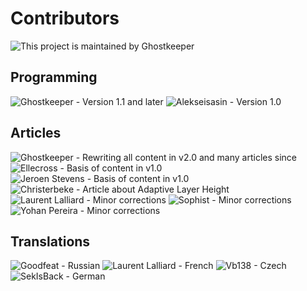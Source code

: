Contributors
====
![This project is maintained by Ghostkeeper](../images/contributors/Ghostkeeper.png)

Programming
----
![Ghostkeeper - Version 1.1 and later](../images/contributors/Ghostkeeper.png)
![Alekseisasin - Version 1.0](../images/contributors/Alekseisasin.png)

Articles
----
![Ghostkeeper - Rewriting all content in v2.0 and many articles since](../images/contributors/Ghostkeeper.png)
![Ellecross - Basis of content in v1.0](../images/contributors/Ellecross.jpg)
![Jeroen Stevens - Basis of content in v1.0](../images/contributors/no_avatar.svg)
![Christerbeke - Article about Adaptive Layer Height](../images/contributors/Christerbeke.jpg)
![Laurent Lalliard - Minor corrections](../images/contributors/5axes.png)
![Sophist - Minor corrections](../images/contributors/Sophist.jpg)
![Yohan Pereira - Minor corrections](../images/contributors/yohan-pereira.png)

Translations
----
![Goodfeat - Russian](../images/contributors/Goodfeat.png)
![Laurent Lalliard - French](../images/contributors/5axes.png)
![Vb138 - Czech](../images/contributors/Vb138.png)
![SekIsBack - German](../images/contributors/Sekisback.jpg)
